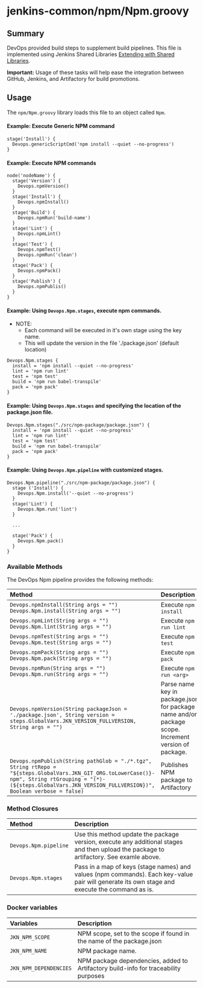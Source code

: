 
# jenkins-common/npm/Npm.groovy

## Summary
DevOps provided build steps to supplement build pipelines. This file is implemented using Jenkins Shared Libraries [Extending with Shared Libraries](https://www.jenkins.io/doc/book/pipeline/shared-libraries/).

**Important:** Usage of these tasks will help ease the integration between GitHub, Jenkins, and Artifactory for build promotions.

## Usage
The `npm/Npm.groovy` library loads this file to an object called `Npm`.

#### Example: Execute Generic NPM command
```
stage('Install') {
  Devops.genericScriptCmd('npm install --quiet --no-progress')
}
```

#### Example: Execute NPM commands
```
node('nodeName') {
  stage('Version') {
    Devops.npmVersion()
  }
  stage('Install') {
    Devops.npmInstall()
  }
  stage('Build') {
    Devops.npmRun('build-name')
  }
  stage('Lint') {
    Devops.npmLint()
  }
  stage('Test') {
    Devops.npmTest()
    Devops.npmRun('clean')
  }
  stage('Pack') {
    Devops.npmPack()
  }
  stage('Publish') {
    Devops.npmPublis()
  }
}

```

#### Example: Using `Devops.Npm.stages`, execute npm commands. 
 * NOTE: 
   * Each command will be executed in it's own stage using the key name.
   * This will update the version in the file './package.json' (default location)

```
Devops.Npm.stages {
  install = 'npm install --quiet --no-progress'
  lint = 'npm run lint'
  test = 'npm test'
  build = 'npm run babel-transpile'
  pack = 'npm pack'
}
```

#### Example: Using `Devops.Npm.stages` and specifying the location of the package.json file.
```
Devops.Npm.stages("./src/npm-package/package.json") {
  install = 'npm install --quiet --no-progress'
  lint = 'npm run lint'
  test = 'npm test'
  build = 'npm run babel-transpile'
  pack = 'npm pack'
}
```

#### Example: Using `Devops.Npm.pipeline` with customized stages.
```
Devops.Npm.pipeline("./src/npm-package/package.json") {
  stage ('Install') {
    Devops.Npm.install('--quiet --no-progress')
  }
  stage('Lint') {
    Devops.Npm.run('lint')
  }

  ...

  stage('Pack') {
    Devops.Npm.pack()
  }
}
```

### Available Methods
The DevOps Npm pipeline provides the following methods:

Method | Description
|:---|:---|
```Devops.npmInstall(String args = "")```<br/>```Devops.Npm.install(String args = "")``` | Execute `npm install`
```Devops.npmLint(String args = "")```<br/>```Devops.Npm.lint(String args = "")``` | Execute `npm run lint`
```Devops.npmTest(String args = "")```<br/>```Devops.Npm.test(String args = "")``` | Execute `npm test`
```Devops.npmPack(String args = "")```<br/>```Devops.Npm.pack(String args = "")``` | Execute `npm pack`
```Devops.npmRun(String args = "")```<br/>```Devops.Npm.run(String args = "")``` | Execute `npm run <arg>`
```Devops.npmVersion(String packageJson = './package.json', String version = steps.GlobalVars.JKN_VERSION_FULLVERSION, String args = "")``` | Parse name key in package.json for package name and/or package scope. Increment version of package.
```Devops.npmPublish(String pathGlob = "./*.tgz", String rtRepo = "${steps.GlobalVars.JKN_GIT_ORG.toLowerCase()}-npm", String rtGrouping = "(*)-(${steps.GlobalVars.JKN_VERSION_FULLVERSION})", Boolean verbose = false)``` | Publishes NPM package to Artifactory


### Method Closures
Method | Description
|:---|:---|
```Devops.Npm.pipeline``` | Use this method update the package version, execute any additional stages and then upload the package to artifactory. See examle above.
```Devops.Npm.stages``` | Pass in a map of keys (stage names) and values (npm commands). Each key-value pair will generate its own stage and execute the command as is.

### Docker variables
Variables | Description
|:---|:---|
```JKN_NPM_SCOPE``` | NPM scope, set to the scope if found in the name of the package.json
```JKN_NPM_NAME``` | NPM package name.
```JKN_NPM_DEPENDENCIES``` | NPM package dependencies, added to Artifactory build-info for traceability purposes


